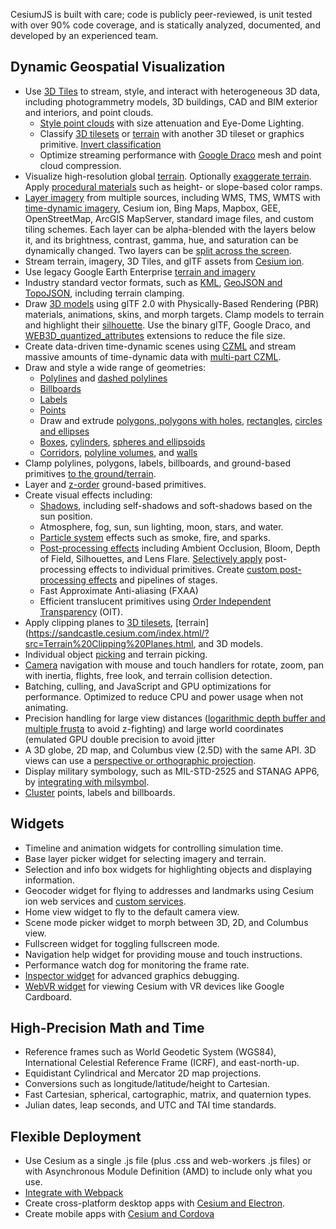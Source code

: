 CesiumJS is built with care; code is publicly peer-reviewed, is unit tested with over 90% code coverage, and is statically analyzed, documented, and developed by an experienced team.

## Dynamic Geospatial Visualization
- Use [3D Tiles](sandcastle.cesium.com/index.html?src=3D%20Tiles%20Photogrammetry&label=3D%20Tiles) to stream, style, and interact with heterogeneous 3D data, including photogrammetry models, 3D buildings, CAD and BIM exterior and interiors, and point clouds.
  - [Style point clouds](https://sandcastle.cesium.com/index.html/?src=3D%20Tiles%20Point%20Cloud%20Shading.html) with size attenuation and Eye-Dome Lighting.
  - Classify [3D tilesets](https://sandcastle.cesium.com/index.html/?src=3D%20Tiles%20Photogrammetry%20Classification.html) or [terrain](https://sandcastle.cesium.com/index.html/?src=3D%20Tiles%20Terrain%20Classification.html) with another 3D tileset or graphics primitive.  [Invert classification](https://sandcastle.cesium.com/index.html/?src=Classification.html)
  - Optimize streaming performance with [Google Draco](https://cesium.com/blog/2018/04/09/draco-compression/) mesh and point cloud compression.
- Visualize high-resolution global [terrain](https://sandcastle.cesium.com/index.html/?src=Terrain.html). Optionally [exaggerate terrain](https://sandcastle.cesium.com/index.html/?src=Terrain%20Exaggeration.html). Apply [procedural materials](https://sandcastle.cesium.com/index.html/?src=Globe%20Materials.html) such as height- or slope-based color ramps.
- [Layer imagery](https://sandcastle.cesium.com/index.html/?src=Imagery%20Layers.html) from multiple sources, including WMS, TMS, WMTS with [time-dynamic imagery](https://sandcastle.cesium.com/index.html/?src=Web%20Map%20Tile%20Service%20with%20Time.html), Cesium ion, Bing Maps, Mapbox, GEE, OpenStreetMap, ArcGIS MapServer, standard image files, and custom tiling schemes. Each layer can be alpha-blended with the layers below it, and its brightness, contrast, gamma, hue, and saturation can be dynamically changed. Two layers can be [split across the screen](https://sandcastle.cesium.com/index.html/?src=Imagery%20Layers%20Split.html).
- Stream terrain, imagery, 3D Tiles, and glTF assets from [Cesium ion](https://sandcastle.cesium.com/index.html/?src=Sentinel-2.html&amp;label=ion%20Assets).
- Use legacy Google Earth Enterprise [terrain and imagery](https://sandcastle.cesium.com/index.html/?src=Google%20Earth%20Enterprise.html)
- Industry standard vector formats, such as [KML](https://sandcastle.cesium.com/index.html/?src=KML.html&amp;label=DataSources), [GeoJSON and TopoJSON](https://sandcastle.cesium.com/index.html/?src=GeoJSON%20and%20TopoJSON.html&amp;label=DataSources), including terrain clamping.
- Draw [3D models](https://sandcastle.cesium.com/index.html/?src=3D%20Models.html) using glTF 2.0 with Physically-Based Rendering (PBR) materials, animations, skins, and morph targets.  Clamp models to terrain and highlight their [silhouette](https://sandcastle.cesium.com/index.html/?src=3D%20Models%20Coloring.html). Use the binary glTF, Google Draco, and [WEB3D_quantized_attributes](https://github.com/KhronosGroup/glTF/blob/master/extensions/Vendor/WEB3D_quantized_attributes/README.md) extensions to reduce the file size.
- Create data-driven time-dynamic scenes using [CZML](https://sandcastle.cesium.com/index.html/?src=CZML.html) and stream massive amounts of time-dynamic data with [multi-part CZML](https://sandcastle.cesium.com/index.html/?src=Multi-part%20CZML.html).
- Draw and style a wide range of geometries:
  - [Polylines](https://sandcastle.cesium.com/index.html/?src=Polylines.html) and [dashed polylines](https://sandcastle.cesium.com/index.html/?src=Polyline%20Dash.html)
  - [Billboards](https://sandcastle.cesium.com/index.html/?src=Billboards.html)
  - [Labels](https://sandcastle.cesium.com/index.html/?src=Labels.html)
  - [Points](https://sandcastle.cesium.com/index.html/?src=Points.html)
  - Draw and extrude [polygons, polygons with holes](https://sandcastle.cesium.com/index.html/?src=Polygon.html&amp;label=Geometries), [rectangles](https://sandcastle.cesium.com/index.html/?src=Rectangle.html&amp;label=Geometries), [circles and ellipses](https://sandcastle.cesium.com/index.html/?src=Ellipse.html&amp;label=Geometries)
  - [Boxes](https://sandcastle.cesium.com/index.html/?src=Box.html&amp;label=Geometries), [cylinders](https://sandcastle.cesium.com/index.html/?src=Cylinder.html&amp;label=Geometries), [spheres and ellipsoids](https://sandcastle.cesium.com/index.html/?src=Ellipsoid.html&amp;label=Geometries)
  - [Corridors](https://sandcastle.cesium.com/index.html/?src=Corridor.html&amp;label=Geometries), [polyline volumes](https://sandcastle.cesium.com/index.html/?src=Polyline%20Volume.html&amp;label=Geometries), and [walls](https://sandcastle.cesium.com/index.html/?src=Wall.html&amp;label=Geometries)
- Clamp polylines, polygons, labels, billboards, and ground-based primitives [to the ground/terrain](https://sandcastle.cesium.com/index.html/?src=Clamp%20to%20Terrain.html).
- Layer and [z-order](https://sandcastle.cesium.com/index.html/?src=Z-Indexing%20Geometry.html) ground-based primitives.
- Create visual effects including:
  - [Shadows](https://sandcastle.cesium.com/index.html/?src=Shadows.html), including self-shadows and soft-shadows based on the sun position.
  - Atmosphere, fog, sun, sun lighting, moon, stars, and water.
  - [Particle system](https://sandcastle.cesium.com/index.html/?src=Particle%20System.html) effects such as smoke, fire, and sparks.
  - [Post-processing effects](https://sandcastle.cesium.com/index.html/?src=Ambient%20Occlusion.html&amp;label=Post%20Processing) including Ambient Occlusion, Bloom, Depth of Field, Silhouettes, and Lens Flare.  [Selectively apply](https://sandcastle.cesium.com/index.html/?src=Per-Feature%20Post%20Processing.html&amp;label=Post%20Processing) post-processing effects to individual primitives.  Create [custom post-processing effects](https://sandcastle.cesium.com/index.html/?src=Custom%20Post%20Process.html&amp;label=Post%20Processing) and pipelines of stages.
  - Fast Approximate Anti-aliasing (FXAA)
  - Efficient translucent primitives using [Order Independent Transparency](https://cesium.com/blog/2014/03/14/weighted-blended-order-independent-transparency/) (OIT).
- Apply clipping planes to [3D tilesets](https://sandcastle.cesium.com/index.html/?src=3D%20Tiles%20Clipping%20Planes.html), [terrain](https://sandcastle.cesium.com/index.html/?src=Terrain%20Clipping%20Planes.html, and 3D models.
- Individual object [picking](https://sandcastle.cesium.com/index.html/?src=Picking.html) and terrain picking.
- [Camera](https://sandcastle.cesium.com/index.html/?src=Camera.html) navigation with mouse and touch handlers for rotate, zoom, pan with inertia, flights, free look, and terrain collision detection.
- Batching, culling, and JavaScript and GPU optimizations for performance. Optimized to reduce CPU and power usage when not animating.
- Precision handling for large view distances ([logarithmic depth buffer and multiple frusta](https://cesium.com/blog/2018/05/24/logarithmic-depth/) to avoid z-fighting) and large world coordinates (emulated GPU double precision to avoid jitter
- A 3D globe, 2D map, and Columbus view (2.5D) with the same API. 3D views can use a [perspective or orthographic projection](https://sandcastle.cesium.com/index.html/?src=Projection.html).
- Display military symbology, such as MIL-STD-2525 and STANAG APP6, by [integrating with milsymbol](https://cesium.com/blog/2016/07/20/Cesium-and-milsymbol/).
- [Cluster](https://sandcastle.cesium.com/index.html/?src=Clustering.html) points, labels and billboards.

## Widgets
- Timeline and animation widgets for controlling simulation time.
- Base layer picker widget for selecting imagery and terrain.
- Selection and info box widgets for highlighting objects and displaying information.
- Geocoder widget for flying to addresses and landmarks using Cesium ion web services and [custom services](https://sandcastle.cesium.com/index.html/?src=Custom%20Geocoder.html).
- Home view widget to fly to the default camera view.
- Scene mode picker widget to morph between 3D, 2D, and Columbus view.
- Fullscreen widget for toggling fullscreen mode.
- Navigation help widget for providing mouse and touch instructions.
- Performance watch dog for monitoring the frame rate.
- [Inspector widget](https://sandcastle.cesium.com/index.html/?src=Cesium%20Inspector.html) for advanced graphics debugging.
- [WebVR widget](https://sandcastle.cesium.com/index.html/?src=Cardboard.html) for viewing Cesium with VR devices like Google Cardboard.

## High-Precision Math and Time
- Reference frames such as World Geodetic System (WGS84), International Celestial Reference Frame (ICRF), and east-north-up.
- Equidistant Cylindrical and Mercator 2D map projections.
- Conversions such as longitude/latitude/height to Cartesian.
- Fast Cartesian, spherical, cartographic, matrix, and quaternion types.
- Julian dates, leap seconds, and UTC and TAI time standards.

## Flexible Deployment
- Use Cesium as a single .js file (plus .css and web-workers .js files) or with Asynchronous Module Definition (AMD) to include only what you use.
- [Integrate with Webpack](https://cesium.com/blog/2017/10/18/cesium-and-webpack/)
- Create cross-platform desktop apps with [Cesium and Electron](https://cesium.com/blog/2016/04/04/Creating-Cesium-Desktop-Apps-with-Electron/).
- Create mobile apps with [Cesium and Cordova](https://cesium.com/blog/2016/05/18/An-Introduction-to-Cesium-Android-Apps-with-Cordova/)
